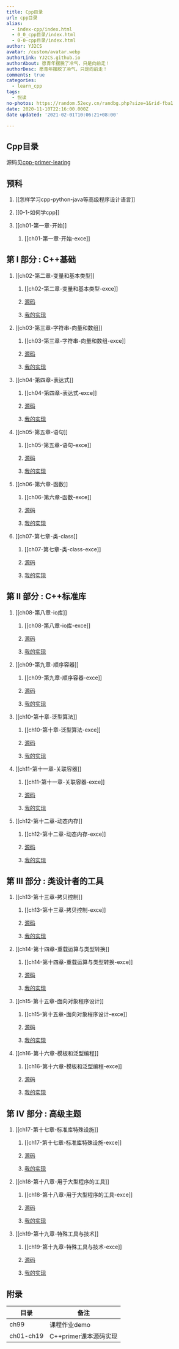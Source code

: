 ```yaml
---
title: Cpp目录
url: cpp目录
alias:
  - index-cpp/index.html
  - 0_0_cpp目录/index.html
  - 0-0-cpp目录/index.html
author: YJ2CS
avatar: /custom/avatar.webp
authorLink: YJ2CS.github.io
authorAbout: 愿青年摆脱了冷气，只是向前走！
authorDesc: 愿青年摆脱了冷气，只是向前走！
comments: true
categories:
  - learn_cpp
tags:
  - 悦读
no-photos: https://random.52ecy.cn/randbg.php?size=1&rid-fba1
date: 2020-11-10T22:16:00.000Z
date updated: '2021-02-01T10:06:21+08:00'

---
```


## Cpp目录

源码见[cpp-primer-learing](https://github.com/YJ2CS/cpp-primer-learing)

## 预科

1. [[怎样学习cpp-python-java等高级程序设计语言]]

2. [[0-1-如何学cpp]]

3. [[ch01-第一章-开始]]

   1. [[ch01-第一章-开始-exce]]

## **第 I 部分 : C++基础**

1. [[ch02-第二章-变量和基本类型]]

   1. [[ch02-第二章-变量和基本类型-exce]]

   2. [源码](https://github.com/YJ2CS/cpp-primer-learing/tree/master/src/code_in_book/ch01/)

   3. [我的实现](https://github.com/YJ2CS/cpp-primer-learing/tree/master/src/my_code_implementation/ch01/)

2. [[ch03-第三章-字符串-向量和数组]]

   1. [[ch03-第三章-字符串-向量和数组-exce]]

   2. [源码](https://github.com/YJ2CS/cpp-primer-learing/tree/master/src/code_in_book/ch01/)

   3. [我的实现](https://github.com/YJ2CS/cpp-primer-learing/tree/master/src/my_code_implementation/ch01/)

3. [[ch04-第四章-表达式]]

   1. [[ch04-第四章-表达式-exce]]

   2. [源码](https://github.com/YJ2CS/cpp-primer-learing/tree/master/src/code_in_book/ch01/)

   3. [我的实现](https://github.com/YJ2CS/cpp-primer-learing/tree/master/src/my_code_implementation/ch01/)

4. [[ch05-第五章-语句]]

   1. [[ch05-第五章-语句-exce]]

   2. [源码](https://github.com/YJ2CS/cpp-primer-learing/tree/master/src/code_in_book/ch01/)

   3. [我的实现](https://github.com/YJ2CS/cpp-primer-learing/tree/master/src/my_code_implementation/ch01/)

5. [[ch06-第六章-函数]]

   1. [[ch06-第六章-函数-exce]]

   2. [源码](https://github.com/YJ2CS/cpp-primer-learing/tree/master/src/code_in_book/ch01/)

   3. [我的实现](https://github.com/YJ2CS/cpp-primer-learing/tree/master/src/my_code_implementation/ch01/)

6. [[ch07-第七章-类-class]]

   1. [[ch07-第七章-类-class-exce]]

   2. [源码](https://github.com/YJ2CS/cpp-primer-learing/tree/master/src/code_in_book/ch01/)

   3. [我的实现](https://github.com/YJ2CS/cpp-primer-learing/tree/master/src/my_code_implementation/ch01/)

## **第 II 部分 : C++标准库**

1. [[ch08-第八章-io库]]

   1. [[ch08-第八章-io库-exce]]

   2. [源码](https://github.com/YJ2CS/cpp-primer-learing/tree/master/src/code_in_book/ch01/)

   3. [我的实现](https://github.com/YJ2CS/cpp-primer-learing/tree/master/src/my_code_implementation/ch01/)

2. [[ch09-第九章-顺序容器]]

   1. [[ch09-第九章-顺序容器-exce]]

   2. [源码](https://github.com/YJ2CS/cpp-primer-learing/tree/master/src/code_in_book/ch01/)

   3. [我的实现](https://github.com/YJ2CS/cpp-primer-learing/tree/master/src/my_code_implementation/ch01/)

3. [[ch10-第十章-泛型算法]]

   1. [[ch10-第十章-泛型算法-exce]]

   2. [源码](https://github.com/YJ2CS/cpp-primer-learing/tree/master/src/code_in_book/ch01/)

   3. [我的实现](https://github.com/YJ2CS/cpp-primer-learing/tree/master/src/my_code_implementation/ch01/)

4. [[ch11-第十一章-关联容器]]

   1. [[ch11-第十一章-关联容器-exce]]

   2. [源码](https://github.com/YJ2CS/cpp-primer-learing/tree/master/src/code_in_book/ch01/)

   3. [我的实现](https://github.com/YJ2CS/cpp-primer-learing/tree/master/src/my_code_implementation/ch01/)

5. [[ch12-第十二章-动态内存]]

   1. [[ch12-第十二章-动态内存-exce]]

   2. [源码](https://github.com/YJ2CS/cpp-primer-learing/tree/master/src/code_in_book/ch01/)

   3. [我的实现](https://github.com/YJ2CS/cpp-primer-learing/tree/master/src/my_code_implementation/ch01/)

## **第 III 部分 : 类设计者的工具**

1. [[ch13-第十三章-拷贝控制]]

   1. [[ch13-第十三章-拷贝控制-exce]]

   2. [源码](https://github.com/YJ2CS/cpp-primer-learing/tree/master/src/code_in_book/ch01/)

   3. [我的实现](https://github.com/YJ2CS/cpp-primer-learing/tree/master/src/my_code_implementation/ch01/)

2. [[ch14-第十四章-重载运算与类型转换]]

   1. [[ch14-第十四章-重载运算与类型转换-exce]]

   2. [源码](https://github.com/YJ2CS/cpp-primer-learing/tree/master/src/code_in_book/ch01/)

   3. [我的实现](https://github.com/YJ2CS/cpp-primer-learing/tree/master/src/my_code_implementation/ch01/)

3. [[ch15-第十五章-面向对象程序设计]]

   1. [[ch15-第十五章-面向对象程序设计-exce]]

   2. [源码](https://github.com/YJ2CS/cpp-primer-learing/tree/master/src/code_in_book/ch01/)

   3. [我的实现](https://github.com/YJ2CS/cpp-primer-learing/tree/master/src/my_code_implementation/ch01/)

4. [[ch16-第十六章-模板和泛型编程]]

   1. [[ch16-第十六章-模板和泛型编程-exce]]

   2. [源码](https://github.com/YJ2CS/cpp-primer-learing/tree/master/src/code_in_book/ch01/)

   3. [我的实现](https://github.com/YJ2CS/cpp-primer-learing/tree/master/src/my_code_implementation/ch01/)

## **第 IV 部分 : 高级主题**

1. [[ch17-第十七章-标准库特殊设施]]

   1. [[ch17-第十七章-标准库特殊设施-exce]]

   2. [源码](https://github.com/YJ2CS/cpp-primer-learing/tree/master/src/code_in_book/ch01/)

   3. [我的实现](https://github.com/YJ2CS/cpp-primer-learing/tree/master/src/my_code_implementation/ch01/)

2. [[ch18-第十八章-用于大型程序的工具]]

   1. [[ch18-第十八章-用于大型程序的工具-exce]]

   2. [源码](https://github.com/YJ2CS/cpp-primer-learing/tree/master/src/code_in_book/ch01/)

   3. [我的实现](https://github.com/YJ2CS/cpp-primer-learing/tree/master/src/my_code_implementation/ch01/)

3. [[ch19-第十九章-特殊工具与技术]]

   1. [[ch19-第十九章-特殊工具与技术-exce]]

   2. [源码](https://github.com/YJ2CS/cpp-primer-learing/tree/master/src/code_in_book/ch01/)

   3. [我的实现](https://github.com/YJ2CS/cpp-primer-learing/tree/master/src/my_code_implementation/ch01/)

## 附录

| 目录        | 备注              |
| --------- | --------------- |
| ch99      | 课程作业demo        |
| ch01-ch19 | C++primer课本源码实现 |
